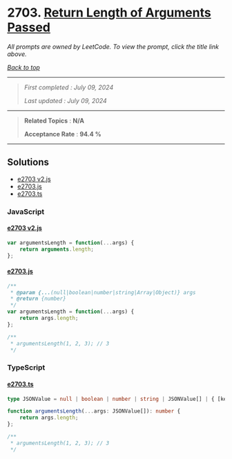 # 2703. [Return Length of Arguments Passed](<https://leetcode.com/problems/return-length-of-arguments-passed>)

*All prompts are owned by LeetCode. To view the prompt, click the title link above.*

*[Back to top](<../README.md>)*

------

> *First completed : July 09, 2024*
>
> *Last updated : July 09, 2024*

------

> **Related Topics** : **N/A**
>
> **Acceptance Rate** : **94.4 %**

------

## Solutions

- [e2703 v2.js](<../my-submissions/e2703 v2.js>)
- [e2703.js](<../my-submissions/e2703.js>)
- [e2703.ts](<../my-submissions/e2703.ts>)
### JavaScript
#### [e2703 v2.js](<../my-submissions/e2703 v2.js>)
```JavaScript
var argumentsLength = function(...args) {
    return arguments.length;
};

```

#### [e2703.js](<../my-submissions/e2703.js>)
```JavaScript
/**
 * @param {...(null|boolean|number|string|Array|Object)} args
 * @return {number}
 */
var argumentsLength = function(...args) {
    return args.length;
};

/**
 * argumentsLength(1, 2, 3); // 3
 */
```

### TypeScript
#### [e2703.ts](<../my-submissions/e2703.ts>)
```TypeScript
type JSONValue = null | boolean | number | string | JSONValue[] | { [key: string]: JSONValue };

function argumentsLength(...args: JSONValue[]): number {
    return args.length;
};

/**
 * argumentsLength(1, 2, 3); // 3
 */
```

